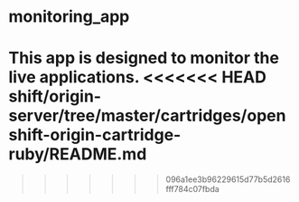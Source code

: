 monitoring_app
==============

This app is designed to monitor the live applications.
<<<<<<< HEAD
shift/origin-server/tree/master/cartridges/openshift-origin-cartridge-ruby/README.md
=======
>>>>>>> 096a1ee3b96229615d77b5d2616fff784c07fbda

